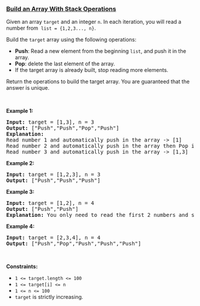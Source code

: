 ### [Build an Array With Stack Operations](https://leetcode.com/problems/build-an-array-with-stack-operations)

<p>Given an array <code>target</code> and&nbsp;an integer <code>n</code>. In each iteration, you will read a number from &nbsp;<code>list = {1,2,3..., n}</code>.</p>

<p>Build the <code>target</code>&nbsp;array&nbsp;using the following operations:</p>

<ul>
	<li><strong>Push</strong>: Read a new element from the beginning&nbsp;<code>list</code>, and push it in the array.</li>
	<li><strong>Pop</strong>: delete the last element of&nbsp;the array.</li>
	<li>If the target array is already&nbsp;built, stop reading more elements.</li>
</ul>

<p>Return the operations to build the target array. You are guaranteed that the answer is unique.</p>

<p>&nbsp;</p>
<p><strong>Example 1:</strong></p>

<pre>
<strong>Input:</strong> target = [1,3], n = 3
<strong>Output:</strong> [&quot;Push&quot;,&quot;Push&quot;,&quot;Pop&quot;,&quot;Push&quot;]
<strong>Explanation: 
</strong>Read number 1 and automatically push in the array -&gt; [1]
Read number 2 and automatically push in the array then Pop it -&gt; [1]
Read number 3 and automatically push in the array -&gt; [1,3]
</pre>

<p><strong>Example 2:</strong></p>

<pre>
<strong>Input:</strong> target = [1,2,3], n = 3
<strong>Output:</strong> [&quot;Push&quot;,&quot;Push&quot;,&quot;Push&quot;]
</pre>

<p><strong>Example 3:</strong></p>

<pre>
<strong>Input:</strong> target = [1,2], n = 4
<strong>Output:</strong> [&quot;Push&quot;,&quot;Push&quot;]
<strong>Explanation: </strong>You only need to read the first 2 numbers and stop.
</pre>

<p><strong>Example 4:</strong></p>

<pre>
<strong>Input:</strong> target = [2,3,4], n = 4
<strong>Output:</strong> [&quot;Push&quot;,&quot;Pop&quot;,&quot;Push&quot;,&quot;Push&quot;,&quot;Push&quot;]
</pre>

<p>&nbsp;</p>
<p><strong>Constraints:</strong></p>

<ul>
	<li><code>1 &lt;= target.length &lt;= 100</code></li>
	<li><code>1 &lt;= target[i]&nbsp;&lt;= n</code></li>
	<li><code>1 &lt;= n &lt;= 100</code></li>
	<li><code>target</code> is strictly&nbsp;increasing.</li>
</ul>
